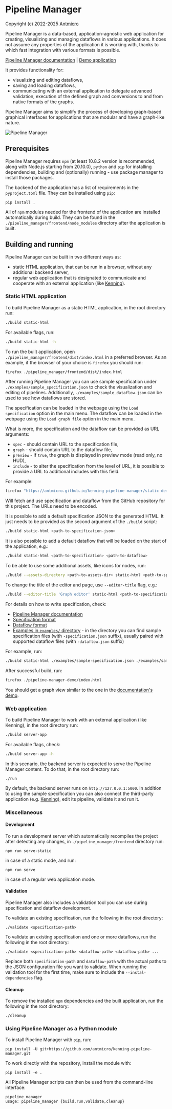 # Pipeline Manager

Copyright (c) 2022-2025 [Antmicro](https://www.antmicro.com)

Pipeline Manager is a data-based, application-agnostic web application for creating, visualizing and managing dataflows in various applications.
It does not assume any properties of the application it is working with, thanks to which fast integration with various formats is possible.

[Pipeline Manager documentation](https://antmicro.github.io/kenning-pipeline-manager/) | [Demo application](https://antmicro.github.io/kenning-pipeline-manager/static-demo/index.html?spec=relative%3A%2F%2Fgraphs%2Fsample-specification.json&amp;graph=relative%3A%2F%2Fgraphs%2Fsample-dataflow.json)

It provides functionality for:

* visualizing and editing dataflows,
* saving and loading dataflows,
* communicating with an external application to delegate advanced validation, execution of the defined graph and conversions to and from native formats of the graphs.

Pipeline Manager aims to simplify the process of developing graph-based graphical interfaces for applications that are modular and have a graph-like nature.

![Pipeline Manager](img/pipeline_manager_visualisation.png)

## Prerequisites

Pipeline Manager requires `npm` (at least 10.8.2 version is recommended, along with Node.js starting from 20.10.0), `python` and `pip` for installing dependencies, building and (optionally) running - use package manager to install those packages.

The backend of the application has a list of requirements in the `pyproject.toml` file.
They can be installed using `pip`:

```
pip install .
```

All of `npm` modules needed for the frontend of the application are installed automatically during build.
They can be found in the `./pipeline_manager/frontend/node_modules` directory after the application is built.

## Building and running

Pipeline Manager can be built in two different ways as:

* static HTML application, that can be run in a browser, without any additional backend server,
* regular web application that is designated to communicate and cooperate with an external application (like [Kenning](https://github.com/antmicro/kenning)).

### Static HTML application

To build Pipeline Manager as a static HTML application, in the root directory run:

```bash
./build static-html
```

For available flags, run:

```bash
./build static-html -h
```

To run the built application, open `./pipeline_manager/frontend/dist/index.html` in a preferred browser.
As an example, if the browser of your choice is `firefox` you should run:

```bash
firefox ./pipeline_manager/frontend/dist/index.html
```

After running Pipeline Manager you can use sample specification under `./examples/sample_specification.json` to check the visualization and editing of pipelines.
Additionally, `./examples/sample_dataflow.json` can be used to see how dataflows are stored.

The specification can be loaded in the webpage using the `Load specification` option in the main menu.
The dataflow can be loaded in the webpage using the `Load graph file` option in the main menu.

What is more, the specification and the dataflow can be provided as URL arguments:

* `spec` - should contain URL to the specification file,
* `graph` - should contain URL to the dataflow file,
* `preview` - if `true`, the graph is displayed in preview mode (read only, no HUD),
* `include` - to alter the specification from the level of URL, it is possible to provide a URL to additional includes with this field.

For example:

```bash
firefox "https://antmicro.github.io/kenning-pipeline-manager/static-demo/index.html?spec=https%3A%2F%2Fraw.githubusercontent.com%2Fantmicro%2Fkenning-pipeline-manager%2Fmain%2Fexamples%2Fsample-specification.json&graph=https%3A%2F%2Fraw.githubusercontent.com%2Fantmicro%2Fkenning-pipeline-manager%2Fmain%2Fexamples%2Fsample-dataflow.json"
```

Will fetch and use specification and dataflow from the GitHub repository for this project.
The URLs need to be encoded.

It is possible to add a default specification JSON to the generated HTML.
It just needs to be provided as the second argument of the `./build` script:

```bash
./build static-html <path-to-specification-json>
```

It is also possible to add a default dataflow that will be loaded on the start of the application, e.g.:

```bash
./build static-html <path-to-specification> <path-to-dataflow>
```

To be able to use some additional assets, like icons for nodes, run:

```bash
./build --assets-directory <path-to-assets-dir> static-html <path-to-specification> <path-to-dataflow>
```

To change the title of the editor and page, use `--editor-title` flag, e.g.:

```bash
./build --editor-title 'Graph editor' static-html <path-to-specification> <path-to-dataflow>
```

For details on how to write specification, check:

* [Pipeline Manager documentation](https://antmicro.github.io/kenning-pipeline-manager)
* [Specification format](https://antmicro.github.io/kenning-pipeline-manager/specification-format.html)
* [Dataflow format](https://antmicro.github.io/kenning-pipeline-manager/dataflow-format.html)
* [Examples in `examples/` directory](https://github.com/antmicro/kenning-pipeline-manager/tree/main/examples) - in the directory you can find sample specification files (with `-specification.json` suffix), usually paired with supported dataflow files (with `-dataflow.json` suffix)

For example, run:

```bash
./build static-html ./examples/sample-specification.json ./examples/sample-dataflow.json --output-directory ./pipeline-manager-demo
```

After successful build, run:

```bash
firefox ./pipeline-manager-demo/index.html
```

You should get a graph view similar to the one in the [documentation's demo](https://antmicro.github.io/kenning-pipeline-manager/static-demo/index.html?spec=relative%3A%2F%2Fgraphs%2Fsample-specification.json&amp;graph=relative%3A%2F%2Fgraphs%2Fsample-dataflow.json).

### Web application

To build Pipeline Manager to work with an external application (like Kenning), in the root directory run:

```bash
./build server-app
```

For available flags, check:

```bash
./build server-app -h
```

In this scenario, the backend server is expected to serve the Pipeline Manager content.
To do that, in the root directory run:

```
./run
```

By default, the backend server runs on `http://127.0.0.1:5000`.
In addition to using the sample specification you can also connect the third-party application (e.g. [Kenning](https://github.com/antmicro/kenning)), edit its pipeline, validate it and run it.

### Miscellaneous

#### Development

To run a development server which automatically recompiles the project after detecting any changes, in `./pipeline_manager/frontend` directory run:

```
npm run serve-static
```

in case of a static mode, and run:

```
npm run serve
```

in case of a regular web application mode.

#### Validation

Pipeline Manager also includes a validation tool you can use during specification and dataflow development.

To validate an existing specification, run the following in the root directory:

```
./validate <specification-path>
```

To validate an existing specification and one or more dataflows, run the following in the root directory:

```
./validate <specification-path> <dataflow-path> <dataflow-path> ...
```

Replace both `specification-path` and `dataflow-path` with the actual paths to the JSON configuration file you want to validate.
When running the validation tool for the first time, make sure to include the `--instal-dependencies` flag.

#### Cleanup

To remove the installed `npm` dependencies and the built application, run the following in the root directory:

```
./cleanup
```

### Using Pipeline Manager as a Python module

To install Pipeline Manager with `pip`, run:

```
pip install -U git+https://github.com/antmicro/kenning-pipeline-manager.git
```

To work directly with the repository, install the module with:

```
pip install -e .
```

All Pipeline Manager scripts can then be used from the command-line interface:

```
pipeline_manager
usage: pipeline_manager {build,run,validate,cleanup}
```
